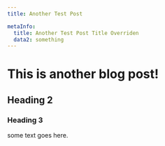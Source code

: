 ```yaml
---
title: Another Test Post

metaInfo:
  title: Another Test Post Title Overriden
  data2: something
---
```


# This is another blog post!

## Heading 2

### Heading 3

some text goes here.
